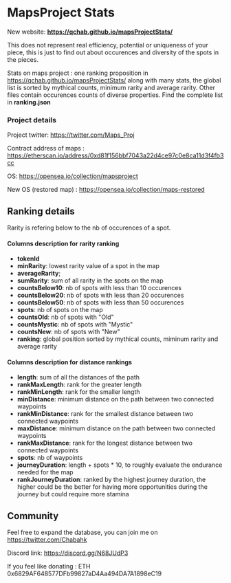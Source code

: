 # MapsProject Stats
New website:  **https://qchab.github.io/mapsProjectStats/**

This does not represent real efficiency, potential or uniqueness of your piece, this is just to find out about occurences and diversity of the spots in the pieces.

Stats on maps project : one ranking proposition in https://qchab.github.io/mapsProjectStats/ along with many stats, the global list is sorted by mythical counts, minimum rarity and average rarity. Other files contain occurences counts of diverse properties. Find the complete list in **ranking.json**

### Project details ###
Project twitter: https://twitter.com/Maps_Proj

Contract address of maps : https://etherscan.io/address/0xd81f156bbf7043a22d4ce97c0e8ca11d3f4fb3cc

OS: https://opensea.io/collection/mapsproject

New OS (restored map) : https://opensea.io/collection/maps-restored


## Ranking details ##
Rarity is refering below to the nb of occurences of a spot.

#### Columns description for rarity ranking ####
- **tokenId**
- **minRarity**: lowest rarity value of a spot in the map
- **averageRarity**;
- **sumRarity**: sum of all rarity in the spots on the map 
- **countsBelow10**: nb of spots with less than 10 occurences
- **countsBelow20**: nb of spots with less than 20 occurences
- **countsBelow50**: nb of spots with less than 50 occurences
- **spots**: nb of spots on the map
- **countsOld**: nb of spots with "Old" 
- **countsMystic**: nb of spots with "Mystic" 
- **countsNew**: nb of spots with "New"
- **ranking**: global position sorted by mythical counts, miminum rarity and average rarity


#### Columns description for distance rankings ####
- **length**: sum of all the distances of the path
- **rankMaxLength**: rank for the greater length
- **rankMinLength**: rank for the smaller length
- **minDistance**: minimum distance on the path between two connected waypoints
- **rankMinDistance**: rank for the smallest distance between two connected waypoints
- **maxDistance**: minimum distance on the path between two connected waypoints
- **rankMaxDistance**: rank for the longest distance between two connected waypoints
- **spots**: nb of waypoints
- **journeyDuration**: length + spots * 10, to roughly evaluate the endurance needed for the map
- **rankJourneyDuration**: ranked by the highest journey duration, the higher could be the better for having more opportunities during the journey but could require more stamina

## Community ##

Feel free to expand the database, you can join me on https://twitter.com/Chabahk

Discord link: https://discord.gg/N68JUdP3

If you feel like donating : ETH 0x6829AF648577DFb99827aD4Aa494DA7A1898eC19
